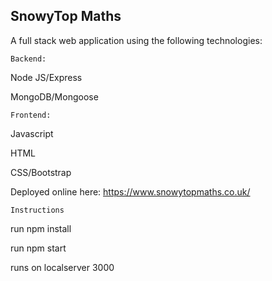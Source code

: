 ## SnowyTop Maths

A full stack web application using the following technologies:


`Backend:`


Node JS/Express

MongoDB/Mongoose

`Frontend:`

Javascript

HTML

CSS/Bootstrap

Deployed online here:  https://www.snowytopmaths.co.uk/

`Instructions`

run npm install

run npm start

runs on localserver 3000
